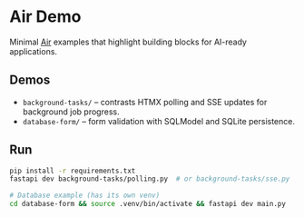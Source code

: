 # Air Demo

Minimal [Air](https://feldroy.github.io/air/) examples that highlight building blocks for AI-ready applications.

## Demos

- `background-tasks/` – contrasts HTMX polling and SSE updates for background job progress.
- `database-form/` – form validation with SQLModel and SQLite persistence.

## Run

```bash
pip install -r requirements.txt
fastapi dev background-tasks/polling.py  # or background-tasks/sse.py

# Database example (has its own venv)
cd database-form && source .venv/bin/activate && fastapi dev main.py
```
